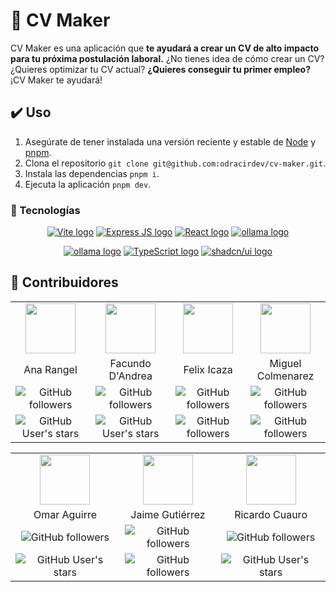 # 📄 CV Maker

CV Maker es una aplicación que **te ayudará a crear un CV de alto impacto para tu próxima postulación laboral.** ¿No tienes idea de cómo crear un CV? ¿Quieres optimizar tu CV actual? **¿Quieres conseguir tu primer empleo?** ¡CV Maker te ayudará!

## ✔️ Uso

1. Asegúrate de tener instalada una versión reciente y estable de [Node](https://nodejs.org/en) y [pnpm](https://pnpm.io/es/).
2. Clona el repositorio `git clone git@github.com:odracirdev/cv-maker.git`.
3. Instala las dependencias `pnpm i`.
4. Ejecuta la aplicación `pnpm dev`.

### 🧰 Tecnologías

<p align="center">
<a href="https://vitejs.dev/" target="_blank" rel="noreferrer">
    <img src="https://img.shields.io/badge/Vite-282C34?style=for-the-badge&logo=vite&labelColor=646CFF&logoColor=FFF" alt="Vite logo" title="Vite" /></a>
<a href="https://expressjs.com/" target="_blank" rel="noreferrer">
    <img src="https://img.shields.io/badge/Express.js-282C34?style=for-the-badge&logo=express&labelColor=000&logoColor=FFF" alt="Express JS logo" title="Express JS" /></a>
<a href="https://es.react.dev/" target="_blank" rel="noreferrer">
    <img src="https://img.shields.io/badge/React-282C34?style=for-the-badge&logo=react&labelColor=61DAFB&logoColor=fff" alt="React logo" title="React" /></a>
<a href="hhttps://ollama.com/" target="_blank" rel="noreferrer">
    <img src="https://img.shields.io/badge/Ollama-282C34?style=for-the-badge&logo=meta&labelColor=0467DF&logoColor=fff" alt="ollama logo" title="ollama" /></a>
</p>
<p align="center">
<a href="https://lenguajejs.com/javascript/" target="_blank" rel="noreferrer">
    <img src="https://img.shields.io/badge/Javascript-282C34?style=for-the-badge&logo=javascript&labelColor=F7DF1E&logoColor=000" alt="ollama logo" title="JavaScript" /></a>
<a href="https://www.typescriptlang.org/" target="_blank" rel="noreferrer">
    <img src="https://img.shields.io/badge/Typescript-282C34?style=for-the-badge&logo=typescript&labelColor=007ACC&logoColor=fff" alt="TypeScript logo" title="TypeScript" /></a>
<a href="https://ui.shadcn.com/" target="_blank" rel="noreferrer">
    <img src="https://img.shields.io/badge/Shadcn/UI-282C34?style=for-the-badge&logo=shadcnui&labelColor=000&logoColor=fff" alt="shadcn/ui logo" title="shadcn/ui" /></a>
</p>

## 🚧 Contribuidores

<table align="center">
  <tr>
    <td align="center">
      <a href="https://anarangel.github.io">
        <img src="https://github.com/anarangel.png" width="80" />
      </a>
    </td>
    <td align="center">
      <a href="https://github.com/facundodandrea">
         <img src="https://avatars.githubusercontent.com/u/71223579" width="80" />
       </a>
    </td>
    <td align="center">
      <a href="https://github.com/felixicaza">
         <img src="https://github.com/felixicaza.png" width="80" />
       </a>
    </td>
    <td align="center">
      <a href="https://github.com/colmedev">
         <img src="https://avatars.githubusercontent.com/u/161905693" width="80" />
       </a>
    </td>
  </tr>
  <tr>
    <td align="center">Ana Rangel</td>
    <td align="center">Facundo D'Andrea</td>
    <td align="center">Felix Icaza</td>
    <td align="center">Miguel Colmenarez</td>
  </tr>
  </tr>
  <tr>
    <td align="center"><img alt="GitHub followers" src="https://img.shields.io/github/followers/anarangel?style=social"></td>
    <td align="center"><img alt="GitHub followers" src="https://img.shields.io/github/followers/Facundodandrea?style=social"></td>
    <td align="center"><img alt="GitHub followers" src="https://img.shields.io/github/followers/felixicaza?style=social"></td>
    <td align="center"><img alt="GitHub followers" src="https://img.shields.io/github/followers/colmedev?style=social"></td>
  </tr>
  <tr>
    <td align="center"><img alt="GitHub User's stars" src="https://img.shields.io/github/stars/anarangel?style=social"></td>
    <td align="center"><img alt="GitHub User's stars" src="https://img.shields.io/github/stars/Facundodandrea?style=social"></td>
    <td align="center"><img alt="GitHub followers" src="https://img.shields.io/github/stars/felixicaza?style=social"></td>
    <td align="center"><img alt="GitHub followers" src="https://img.shields.io/github/stars/colmedev?style=social"></td>
  </tr>
</table>
<table align="center">
  <tr>
    <td align="center">
      <a href="https://github.com/omaaraguirre">
         <img src="https://github.com/omaaraguirre.png" width="80" />
       </a>
    </td>
    <td align="center">
      <a href="https://github.com/jagcruz">
         <img src="https://github.com/jagcruz.png" width="80" />
       </a>
    </td>
    <td align="center">
      <a href="https://github.com/odracirdev">
         <img src="https://github.com/odracirdev.png" width="80" />
       </a>
    </td>
  </tr>
  <tr>
    <td align="center">Omar Aguirre</td>
    <td align="center">Jaime Gutiérrez</td>
    <td align="center">Ricardo Cuauro</td>
  </tr>
  <tr>
    <td align="center"><img alt="GitHub followers" src="https://img.shields.io/github/followers/omaaraguirre?style=social"></td>
    <td align="center"><img alt="GitHub followers" src="https://img.shields.io/github/followers/jagcruz?style=social"></td>
    <td align="center"><img alt="GitHub followers" src="https://img.shields.io/github/followers/odracirdev?style=social"></td>
  </tr>
  <tr>
    <td align="center"><img alt="GitHub User's stars" src="https://img.shields.io/github/stars/omaaraguirre?style=social"></td>
    <td align="center"><img alt="GitHub followers" src="https://img.shields.io/github/stars/jagcruz?style=social"></td>
    <td align="center"><img alt="GitHub User's stars" src="https://img.shields.io/github/stars/odracirdev?style=social"></td>
  </tr>
</table>